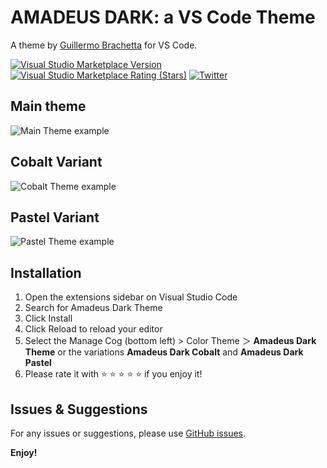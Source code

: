 # AMADEUS DARK: a VS Code Theme

A theme by [Guillermo Brachetta](https://github.com/GBrachetta) for VS Code.

[![Visual Studio Marketplace Version](https://img.shields.io/visual-studio-marketplace/v/gbrachetta.amadeus-dark-theme?logo=visual%20studio&logoColor=00acee&style=for-the-badge)](https://marketplace.visualstudio.com/items?itemName=gbrachetta.amadeus-dark-theme)
[![Visual Studio Marketplace Rating (Stars)](https://img.shields.io/visual-studio-marketplace/stars/gbrachetta.amadeus-dark-theme?color=green&logo=visual%20studio&logoColor=00acee&style=for-the-badge)](https://marketplace.visualstudio.com/items?itemName=gbrachetta.amadeus-dark-theme)
[![Twitter](https://img.shields.io/badge/twitter-%40brachetta-00acee.svg?logo=twitter&style=for-the-badge)](https://twitter.com/brachetta)

## Main theme

![Main Theme example](https://res.cloudinary.com/gbrachetta/image/upload/v1610659855/theme-1_ak8khq.png)

## Cobalt Variant

![Cobalt Theme example](https://res.cloudinary.com/gbrachetta/image/upload/v1610719544/Cobalt_kbx2me.png)

## Pastel Variant

![Pastel Theme example](https://res.cloudinary.com/gbrachetta/image/upload/v1610723207/Pastel_kacs8d.png)

## Installation

1. Open the extensions sidebar on Visual Studio Code
1. Search for Amadeus Dark Theme
1. Click Install
1. Click Reload to reload your editor
1. Select the Manage Cog (bottom left) > Color Theme ＞ **Amadeus Dark Theme** or the variations **Amadeus Dark Cobalt** and **Amadeus Dark Pastel**
1. Please rate it with ⭐️ ⭐️ ⭐️ ⭐️ ⭐️  if you enjoy it!

## Issues & Suggestions

For any issues or suggestions, please use [GitHub issues](https://github.com/GBrachetta/amadeus-dark-theme/issues).

**Enjoy!**
